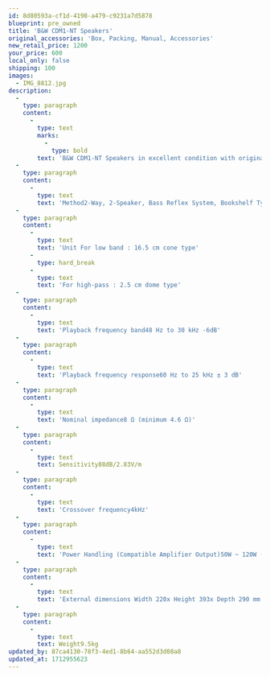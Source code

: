 ```yaml
---
id: 8d80593a-cf1d-4198-a479-c9231a7d5878
blueprint: pre_owned
title: 'B&W CDM1-NT Speakers'
original_accessories: 'Box, Packing, Manual, Accessories'
new_retail_price: 1200
your_price: 600
local_only: false
shipping: 100
images:
  - IMG_8812.jpg
description:
  -
    type: paragraph
    content:
      -
        type: text
        marks:
          -
            type: bold
        text: 'B&W CDM1-NT Speakers in excellent condition with original boxes and packing Speakers sold as new for $1,200.00'
  -
    type: paragraph
    content:
      -
        type: text
        text: 'Method2-Way, 2-Speaker, Bass Reflex System, Bookshelf Type'
  -
    type: paragraph
    content:
      -
        type: text
        text: 'Unit For low band : 16.5 cm cone type'
      -
        type: hard_break
      -
        type: text
        text: 'For high-pass : 2.5 cm dome type'
  -
    type: paragraph
    content:
      -
        type: text
        text: 'Playback frequency band48 Hz to 30 kHz -6dB'
  -
    type: paragraph
    content:
      -
        type: text
        text: 'Playback frequency response60 Hz to 25 kHz ± 3 dB'
  -
    type: paragraph
    content:
      -
        type: text
        text: 'Nominal impedance8 Ω (minimum 4.6 Ω)'
  -
    type: paragraph
    content:
      -
        type: text
        text: Sensitivity88dB/2.83V/m
  -
    type: paragraph
    content:
      -
        type: text
        text: 'Crossover frequency4kHz'
  -
    type: paragraph
    content:
      -
        type: text
        text: 'Power Handling (Compatible Amplifier Output)50W ~ 120W (at 8 Ω)'
  -
    type: paragraph
    content:
      -
        type: text
        text: 'External dimensions Width 220x Height 393x Depth 290 mm'
  -
    type: paragraph
    content:
      -
        type: text
        text: Weight9.5kg
updated_by: 87ca4130-78f3-4ed1-8b64-aa552d3d08a8
updated_at: 1712955623
---
```

